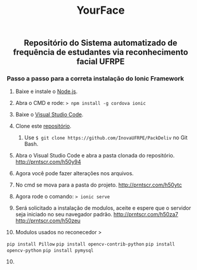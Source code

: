 <h1> <p align="center"> YourFace </p> </h1>

<p align="center">
    <img alt="" src="https://github.com/InovaUFRPE/YourFace/blob/dev/intro01.png"/>
</p>

<h2>
  <p align="center">
    Repositório do Sistema automatizado de frequência de estudantes via reconhecimento facial UFRPE
  </p>
</h2>

### Passo a passo para a correta instalação do Ionic Framework

1. Baixe e instale o [Node.js](https://nodejs.org/dist/v8.8.1/win-x64/node.exe).

2. Abra o CMD e rode: ```> npm install -g cordova ionic```

3. Baixe o [Visual Studio Code](https://go.microsoft.com/fwlink/?Linkid=852157).

4. Clone este [repositório](https://github.com/InovaUFRPE/PackDeliv).
    1. Use ```$ git clone https://github.com/InovaUFRPE/PackDeliv``` no Git Bash.

5. Abra o Visual Studio Code e abra a pasta clonada do repositório.
http://prntscr.com/h50y94

6. Agora você pode fazer alterações nos arquivos.

7. No cmd se mova para a pasta do projeto.
http://prntscr.com/h50ytc

7. Agora rode o comando: ```> ionic serve```

8. Será solicitado a instalação de modulos, aceite e espere que o servidor seja iniciado no seu navegador padrão.
http://prntscr.com/h50za7
http://prntscr.com/h50zeu


9. Modulos usados no reconecedor >

```pip install Pillow```
```pip install opencv-contrib-python```
```pip install opencv-python```
```pip install pymysql```

10. 

